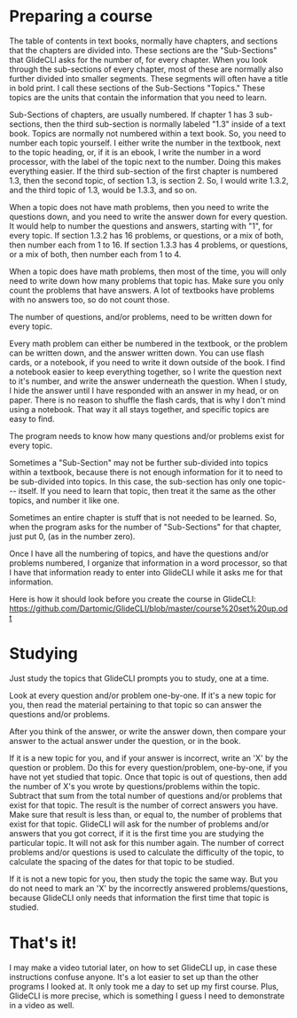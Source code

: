# Preparing a course

The table of contents in text books, normally have chapters, and sections that the chapters are divided into. These sections are the "Sub-Sections" that GlideCLI asks for the number of, for every chapter. When you look through the sub-sections of every chapter, most of these are normally also further divided into smaller segments. These segments will often have a title in bold print. I call these sections of the Sub-Sections "Topics." These topics are the units that contain the information that you need to learn.

Sub-Sections of chapters, are usually numbered. If chapter 1 has 3 sub-sections, then the third sub-section is normally labeled "1.3" inside of a text book. Topics are normally not numbered within a text book. So, you need to number each topic yourself. I either write the number in the textbook, next to the topic heading, or, if it is an ebook, I write the number in a word processor, with the label of the topic next to the number. Doing this makes everything easier. If the third sub-section of the first chapter is numbered 1.3, then the second topic, of section 1.3, is section 2. So, I would write 1.3.2, and the third topic of 1.3, would be 1.3.3, and so on.


When a topic does not have math problems, then you need to write the questions down, and you need to write the answer down for every question. It would help to number the questions and answers, starting with "1", for every topic. If section 1.3.2 has 16 problems, or questions, or a mix of both, then number each from 1 to 16. If section 1.3.3 has 4 problems, or questions, or a mix of both, then number each from 1 to 4.

When a topic does have math problems, then most of the time, you will only need to write down how many problems that topic has. Make sure you only count the problems that have answers. A lot of textbooks have problems with no answers too, so do not count those.

The number of questions, and/or problems, need to be written down for every topic.

Every math problem can either be numbered in the textbook, or the problem can be written down, and the answer written down. You can use flash cards, or a notebook, if you need to write it down outside of the book. I find a notebook easier to keep everything together, so I write the question next to it's number, and write the answer underneath the question. When I study, I hide the answer until I have responded with an answer in my head, or on paper. There is no reason to shuffle the flash cards, that is why I don't mind using a notebook. That way it all stays together, and specific topics are easy to find.

The program needs to know how many questions and/or problems exist for every topic. 

Sometimes a "Sub-Section" may not be further sub-divided into topics within a textbook, because there is not enough information for it to need to be sub-divided into topics. In this case, the sub-section has only one topic--- itself. If you need to learn that topic, then treat it the same as the other topics, and number it like one.

Sometimes an entire chapter is stuff that is not needed to be learned. So, when the program asks for the number of "Sub-Sections" for that chapter, just put 0, (as in the number zero).

Once I have all the numbering of topics, and have the questions and/or problems numbered, I organize that information in a word processor, so that I have that information ready to enter into GlideCLI while it asks me for that information.

Here is how it should look before you create the course in GlideCLI: https://github.com/Dartomic/GlideCLI/blob/master/course%20set%20up.odt


# Studying

Just study the topics that GlideCLI prompts you to study, one at a time. 

Look at every question and/or problem one-by-one. If it's a new topic for you, then read the material pertaining to that topic so can answer the questions and/or problems. 

After you think of the answer, or write the answer down, then compare your answer to the actual answer under the question, or in the book. 

If it is a new topic for you, and if your answer is incorrect, write an 'X' by the question or problem. Do this for every question/problem, one-by-one, if you have not yet studied that topic. Once that topic is out of questions, then add the number of X's you wrote by questions/problems within the topic. Subtract that sum from the total number of questions and/or problems that exist for that topic. The result is the number of correct answers you have. Make sure that result is less than, or equal to, the number of problems that exist for that topic. GlideCLI will ask for the number of problems and/or answers that you got correct, if it is the first time you are studying the particular topic. It will not ask for this number again. The number of correct problems and/or questions is used to calculate the difficulty of the topic, to calculate the spacing of the dates for that topic to be studied.

If it is not a new topic for you, then study the topic the same way. But you do not need to mark an 'X' by the incorrectly answered problems/questions, because GlideCLI only needs that information the first time that topic is studied.

# That's it!

I may make a video tutorial later, on how to set GlideCLI up, in case these instructions confuse anyone. It's a lot easier to set up than the other programs I looked at. It only took me a day to set up my first course. Plus, GlideCLI is more precise, which is something I guess I need to demonstrate in a video as well.
